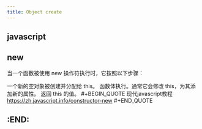 ```yaml
---
title: Object create
---
```


## javascript
## new
 当一个函数被使用 new 操作符执行时，它按照以下步骤：

一个新的空对象被创建并分配给 this。
函数体执行。通常它会修改 this，为其添加新的属性。
返回 this 的值。
#+BEGIN_QUOTE
现代javascript教程
https://zh.javascript.info/constructor-new
#+END_QUOTE
##
## :END:
